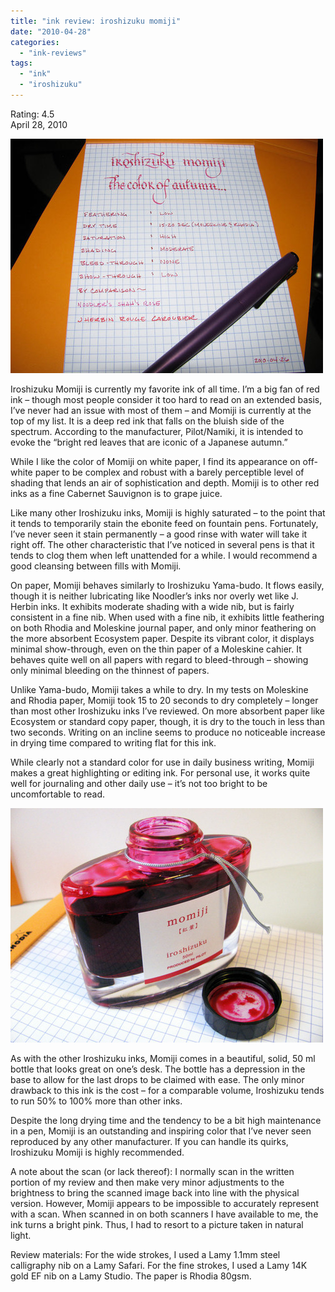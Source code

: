 ```yaml
---
title: "ink review: iroshizuku momiji"
date: "2010-04-28"
categories: 
  - "ink-reviews"
tags: 
  - "ink"
  - "iroshizuku"
---
```


Rating: 4.5  
April 28, 2010

![](momiji-1.jpg)

  
Iroshizuku Momiji is currently my favorite ink of all time. I’m a big fan of red ink – though most people consider it too hard to read on an extended basis, I’ve never had an issue with most of them – and Momiji is currently at the top of my list. It is a deep red ink that falls on the bluish side of the spectrum. According to the manufacturer, Pilot/Namiki, it is intended to evoke the “bright red leaves that are iconic of a Japanese autumn.”

While I like the color of Momiji on white paper, I find its appearance on off-white paper to be complex and robust with a barely perceptible level of shading that lends an air of sophistication and depth. Momiji is to other red inks as a fine Cabernet Sauvignon is to grape juice.

Like many other Iroshizuku inks, Momiji is highly saturated – to the point that it tends to temporarily stain the ebonite feed on fountain pens. Fortunately, I’ve never seen it stain permanently – a good rinse with water will take it right off. The other characteristic that I’ve noticed in several pens is that it tends to clog them when left unattended for a while. I would recommend a good cleansing between fills with Momiji.

On paper, Momiji behaves similarly to Iroshizuku Yama-budo. It flows easily, though it is neither lubricating like Noodler’s inks nor overly wet like J. Herbin inks. It exhibits moderate shading with a wide nib, but is fairly consistent in a fine nib. When used with a fine nib, it exhibits little feathering on both Rhodia and Moleskine journal paper, and only minor feathering on the more absorbent Ecosystem paper. Despite its vibrant color, it displays minimal show-through, even on the thin paper of a Moleskine cahier. It behaves quite well on all papers with regard to bleed-through – showing only minimal bleeding on the thinnest of papers.

Unlike Yama-budo, Momiji takes a while to dry. In my tests on Moleskine and Rhodia paper, Momiji took 15 to 20 seconds to dry completely – longer than most other Iroshizuku inks I’ve reviewed. On more absorbent paper like Ecosystem or standard copy paper, though, it is dry to the touch in less than two seconds. Writing on an incline seems to produce no noticeable increase in drying time compared to writing flat for this ink.

While clearly not a standard color for use in daily business writing, Momiji makes a great highlighting or editing ink. For personal use, it works quite well for journaling and other daily use – it’s not too bright to be uncomfortable to read.

![](momiji-2.jpg)

  
As with the other Iroshizuku inks, Momiji comes in a beautiful, solid, 50 ml bottle that looks great on one’s desk. The bottle has a depression in the base to allow for the last drops to be claimed with ease. The only minor drawback to this ink is the cost – for a comparable volume, Iroshizuku tends to run 50% to 100% more than other inks.

Despite the long drying time and the tendency to be a bit high maintenance in a pen, Momiji is an outstanding and inspiring color that I’ve never seen reproduced by any other manufacturer. If you can handle its quirks, Iroshizuku Momiji is highly recommended.

A note about the scan (or lack thereof): I normally scan in the written portion of my review and then make very minor adjustments to the brightness to bring the scanned image back into line with the physical version. However, Momiji appears to be impossible to accurately represent with a scan. When scanned in on both scanners I have available to me, the ink turns a bright pink. Thus, I had to resort to a picture taken in natural light.

Review materials: For the wide strokes, I used a Lamy 1.1mm steel calligraphy nib on a Lamy Safari. For the fine strokes, I used a Lamy 14K gold EF nib on a Lamy Studio. The paper is Rhodia 80gsm.
